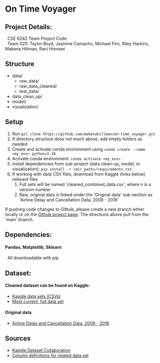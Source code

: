 # On Time Voyager

## Project Details:

&nbsp; CSE 6242 Team Project Code
<br />
&nbsp; Team 025: Taylor Boyd, Jasmine Camacho, Michael Firn, Riley Harkins, Makena Hillman, Rani Hinnawi

## Structure

- data/
  - raw_data/
  - raw_data_cleaned/
  - test_data/
- data_clean_up/
- model/
- visualization/

## Setup

1. Run `git clone https://github.com/makenahillman/on-time_voyager.git`
1. If directory structure does not much above, add empty folders as needed
1. Create and activate conda environment using `conda create --name <my_env> python=3.10`
1. Activate conda environment: `conda activate <my_env>`
1. Install dependencies from sub-project (data clean-up, model, or visualization): `pip install -r <dir_path>/requirements.txt`
1. If working with data CSV files, download from Kaggle (links below) relevant files
   1. Full sets will be named 'cleaned_combined_data<n>.csv', where n is a version number
   1. Raw, original data is linked under the 'Original data' sub-section as 'Airline Delay and Cancellation Data, 2009 - 2018'

If pushing code changes to Github, please create a new branch either locally or on the [Github project page](https://github.com/makenahillman/on-time_voyager). The directions above pull from the 'main' branch.

## Dependencies:

#### Pandas, Matplotlib, Sklearn

&nbsp; All downloadable with pip

## Dataset:

#### Cleaned dataset can be found on Kaggle:

- [Kaggle data sets (CSVs)](https://kaggle.com/datasets/7b34d1b00b68c879e7409db0bcab36f35f0b0ff6427cd44a01494d84c85086fe)
- [Most current, full data set](https://www.kaggle.com/datasets/ranihinnawi/flight-data-2009-2018-combined/data?select=cleaned_combined_data2.csv)

#### Original data

- [Airline Delay and Cancellation Data, 2009 - 2018](https://www.kaggle.com/datasets/yuanyuwendymu/airline-delay-and-cancellation-data-2009-2018/data)

## Sources

- [Kaggle Dataset Collaboration](https://www.kaggle.com/docs/datasets#collaborating-on-datasets)
- [Column definitions for related data set](https://www.stat.purdue.edu/~lfindsen/stat350/airline2008_dataset_definition.pdf)
